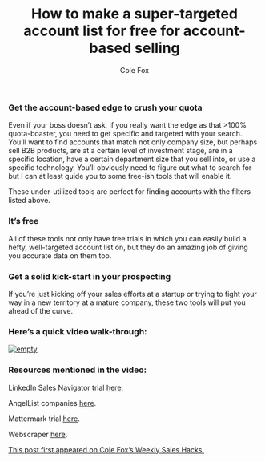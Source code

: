 ﻿---
title: How to make a super-targeted account list for free for account-based selling
description: At some point in your life as an SDR or AE, your boss will ask you to find some new accounts to go after; not just inbound leads, webinar leads, stuff sitting in your CRM, or up-selling existing accounts
coverImage: 
publishDate: Jan 22, 2018

author: Cole Fox
authorProfile: Cole Fox has spent the past 6 years learning B2B sales hacks. From being an early sales rep at LinkedIn, to working various startups, to building one of the largest hackathons in the Bay Area, Cole is always learning and trying new ways to maximize his sales process. You can reach Cole by emailing him Cole@Leadiq.Com
authorImage: img/cole-fox.png
---

### Get the account-based edge to crush your quota

Even if your boss doesn’t ask, if you really want the edge as that >100% quota-boaster, you need to get specific and targeted with your search. You’ll want to find accounts that match not only company size, but perhaps sell B2B products, are at a certain level of investment stage, are in a specific location, have a certain department size that you sell into, or use a specific technology. You’ll obviously need to figure out what to search for but I can at least guide you to some free-ish tools that will enable it.

These under-utilized tools are perfect for finding accounts with the filters listed above.

### It’s free

All of these tools not only have free trials in which you can easily build a hefty, well-targeted account list on, but they do an amazing job of giving you accurate data on them too.

### Get a solid kick-start in your prospecting

If you’re just kicking off your sales efforts at a startup or trying to fight your way in a new territory at a mature company, these two tools will put you ahead of the curve.

### Here’s a quick video walk-through:

[![empty](/img/quick-video-walk-through.png)](//play.vidyard.com/tbQfkfPTwtakirscbUu1b1.html?v=3.1.1)

### Resources mentioned in the video:

LinkedIn Sales Navigator trial [here](https://business.linkedin.com/sales-solutions/sales-navigator#).

AngelList companies [here](https://angel.co/companies).

Mattermark trial [here](https://mattermark.com/app/signup/).

Webscraper [here](http://webscraper.io/).

[This post first appeared on Cole Fox’s Weekly Sales Hacks.](https://www.linkedin.com/pulse/how-make-super-targeted-account-list-free-selling-tactical-cole-fox/)